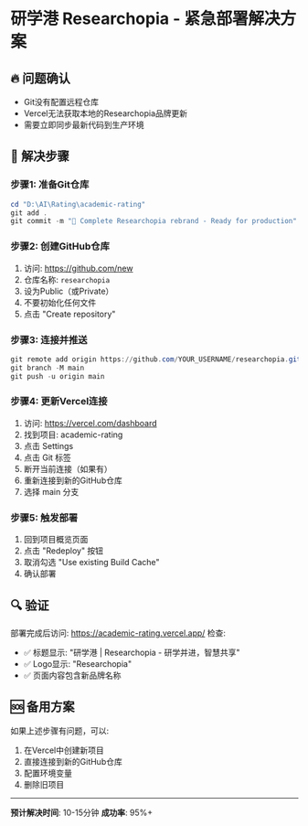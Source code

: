 # 研学港 Researchopia - 紧急部署解决方案

## 🔥 问题确认
- Git没有配置远程仓库
- Vercel无法获取本地的Researchopia品牌更新
- 需要立即同步最新代码到生产环境

## 🚀 解决步骤

### 步骤1: 准备Git仓库
```powershell
cd "D:\AI\Rating\academic-rating"
git add .
git commit -m "🎨 Complete Researchopia rebrand - Ready for production"
```

### 步骤2: 创建GitHub仓库
1. 访问: https://github.com/new
2. 仓库名称: `researchopia` 
3. 设为Public（或Private）
4. 不要初始化任何文件
5. 点击 "Create repository"

### 步骤3: 连接并推送
```powershell
git remote add origin https://github.com/YOUR_USERNAME/researchopia.git
git branch -M main
git push -u origin main
```

### 步骤4: 更新Vercel连接
1. 访问: https://vercel.com/dashboard
2. 找到项目: academic-rating
3. 点击 Settings
4. 点击 Git 标签
5. 断开当前连接（如果有）
6. 重新连接到新的GitHub仓库
7. 选择 main 分支

### 步骤5: 触发部署
1. 回到项目概览页面
2. 点击 "Redeploy" 按钮
3. 取消勾选 "Use existing Build Cache"
4. 确认部署

## 🔍 验证
部署完成后访问: https://academic-rating.vercel.app/
检查:
- ✅ 标题显示: "研学港 | Researchopia - 研学并进，智慧共享"
- ✅ Logo显示: "Researchopia"
- ✅ 页面内容包含新品牌名称

## 🆘 备用方案
如果上述步骤有问题，可以:
1. 在Vercel中创建新项目
2. 直接连接到新的GitHub仓库
3. 配置环境变量
4. 删除旧项目

---
**预计解决时间**: 10-15分钟
**成功率**: 95%+
